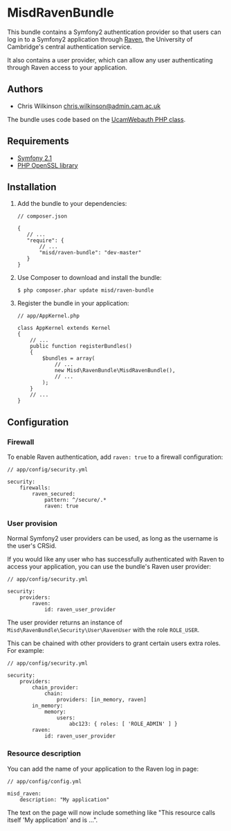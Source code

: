 MisdRavenBundle
===============

This bundle contains a Symfony2 authentication provider so that users can log in to a Symfony2 application through [Raven](http://raven.cam.ac.uk/), the University of Cambridge's central authentication service.

It also contains a user provider, which can allow any user authenticating through Raven access to your application.

Authors
-------

* Chris Wilkinson <chris.wilkinson@admin.cam.ac.uk>

The bundle uses code based on the [UcamWebauth PHP class](https://wiki.cam.ac.uk/raven/PHP_library).

Requirements
------------

* [Symfony 2.1](http://symfony.com/)
* [PHP OpenSSL library](http://www.php.net/manual/en/book.openssl.php)

Installation
------------

 1. Add the bundle to your dependencies:

        // composer.json

        {
           // ...
           "require": {
               // ...
               "misd/raven-bundle": "dev-master"
           }
        }

 2. Use Composer to download and install the bundle:

        $ php composer.phar update misd/raven-bundle

 3. Register the bundle in your application:

        // app/AppKernel.php

        class AppKernel extends Kernel
        {
            // ...
            public function registerBundles()
            {
                $bundles = array(
                    // ...
                    new Misd\RavenBundle\MisdRavenBundle(),
                    // ...
                );
            }
            // ...
        }

Configuration
-------------

### Firewall

To enable Raven authentication, add `raven: true` to a firewall configuration:

    // app/config/security.yml

    security:
        firewalls:
            raven_secured:
                pattern: ^/secure/.*
                raven: true

### User provision

Normal Symfony2 user providers can be used, as long as the username is the user's CRSid.

If you would like any user who has successfully authenticated with Raven to access your application, you can use the bundle's Raven user provider:

    // app/config/security.yml

    security:
        providers:
            raven:
                id: raven_user_provider

The user provider returns an instance of `Misd\RavenBundle\Security\User\RavenUser` with the role `ROLE_USER`.

This can be chained with other providers to grant certain users extra roles. For example:

    // app/config/security.yml

    security:
        providers:
            chain_provider:
                chain:
                    providers: [in_memory, raven]
            in_memory:
                memory:
                    users:
                        abc123: { roles: [ 'ROLE_ADMIN' ] }
            raven:
                id: raven_user_provider

### Resource description

You can add the name of your application to the Raven log in page:

    // app/config/config.yml

    misd_raven:
        description: "My application"

The text on the page will now include something like "This resource calls itself 'My application' and is ...".
